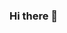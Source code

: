 ### Hi there 👋

<!--
**techjmi/techjmi** is a ✨ _special_ ✨ repository because its `README.md` (this file) appears on your GitHub profile.

Here are some ideas to get you started:

- 🔭 I’m currently working on Personal Blog Application
- 🌱 I’m currently learning ReactJs,NodeJs, React Native, AWS..
- 👯 I’m looking to collaborate on open source project
- 🤔 I’m looking for help with ...
- 💬 Ask me about MERN Stack, AWS, React Native
- 📫 How to reach me:contactshamim62@gmail.com
-->
